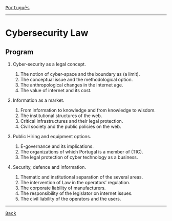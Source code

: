 [<kbd>Português</kbd>](index.md)

---

# Cybersecurity Law

## Program
1. Cyber-security as a legal concept.
    1. The notion of cyber-space and the boundary as (a limit).
    1. The conceptual issue and the methodological option.
    1. The anthropological changes in the internet age.
    1. The value of internet and its cost.

1. Information as a market.
    1. From information to knowledge and from knowledge to wisdom.
    1. The institutional structures of the web.
    1. Critical infrastructures and their legal protection.
    1. Civil society and the public policies on the web.

1. Public Hiring and equipment options.
    1. E-governance and its implications.
    1. The organizations of which Portugal is a member of (TIC).
    1. The legal protection of cyber technology as a business.
1. Security, defence and information.
    1. Thematic and institutional separation of the several areas.
    1. The intervention of Law in the operators’ regulation.
    1. The corporate liability of manufacturers.
    1. The responsibility of the legislator on internet issues.
    1. The civil liability of the operators and the users.

---
[<kbd>Back</kbd>](/index_en.md)